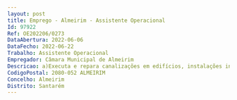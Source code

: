 ```yaml
--- 
layout: post
title: Emprego - Almeirim - Assistente Operacional
Id: 97922
Ref: OE202206/0273
DataAbertura: 2022-06-06
DataFecho: 2022-06-22
Trabalho: Assistente Operacional
Empregador: Câmara Municipal de Almeirim
Descricao: a)Executa e repara canalizações em edifícios, instalações industriais e outros locais, destinados ao transporte de água ou esgotos b)Corta e rosca tubos e solda tubos de chumbo, plástico, ferro, fibrocimento e materiais afins c)Executa redes de distribuição de água e respetivos ramais de ligação, assentando tubagem e acessórios necessários d)Executa redes de recolha de esgotos fluviais ou domésticos e respetivos ramais de ligação, assentando tubagens e acessórios necessários e)Executa outros trabalhos similares ou complementares dos descritos f)Instrui e supervisiona no trabalho dos aprendizes e serventes que lhe estejam afetos g)Ocasionalmente pode exercer outras funções, procedimentos, tarefas ou atribuições que lhe são cometidas, por despachos ou por determinação superior.Compete ainda, além das funções previstas no Anexo à LTFP, por remissão do artigo 88.º n.º 1 e 2, exercer as demais funções, procedimentos, tarefas ou atribuições que lhe são cometidas por lei, deliberação, despacho ou determinação superior.
CodigoPostal: 2080-052 ALMEIRIM
Concelho: Almeirim
Distrito: Santarém
--- 
```

